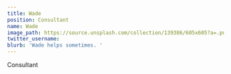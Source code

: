 ```yaml
---
title: Wade
position: Consultant
name: Wade
image_path: https://source.unsplash.com/collection/139386/605x605?a=.png
twitter_username: 
blurb: 'Wade helps sometimes. '
---
```


Consultant